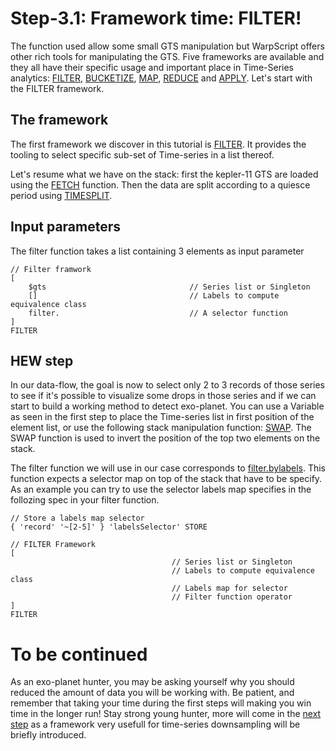 # Step-3.1: Framework time: FILTER!

The function used allow some small GTS manipulation but WarpScript offers other rich tools for manipulating the GTS. Five frameworks are available and they all have their specific usage and important place in Time-Series analytics: [FILTER](http://www.warp10.io/reference/frameworks/framework-filter/), [BUCKETIZE](http://www.warp10.io/reference/frameworks/framework-bucketize/), [MAP](http://www.warp10.io/reference/frameworks/framework-map/), [REDUCE](http://www.warp10.io/reference/frameworks/framework-reduce/) and [APPLY](http://www.warp10.io/reference/frameworks/framework-apply/). Let's start with the FILTER framework.

## The framework

The first framework we discover in this tutorial is [FILTER](http://www.warp10.io/reference/frameworks/framework-filter/). It provides the tooling to select specific sub-set of Time-series in a list thereof. 

Let's resume what we have on the stack: first the kepler-11 GTS are loaded using the [FETCH](http://www.warp10.io/reference/functions/function_FETCH/) function. Then the data are split according to a quiesce period using [TIMESPLIT](http://www.warp10.io/reference/functions/function_TIMESPLIT/). 

## Input parameters

The filter function takes a list containing 3 elements as input parameter
```
// Filter framwork
[
    $gts                                // Series list or Singleton
    []                                  // Labels to compute equivalence class
    filter.                             // A selector function 
]
FILTER

```

## HEW step 

In our data-flow, the goal is now to select only 2 to 3 records of those series to see if it's possible to visualize some drops in those series and if we can start to build a working method to detect exo-planet. You can use a Variable as seen in the first step to place the Time-series list in first position of the element list, or use the following stack manipulation function: [SWAP](http://www.warp10.io/reference/functions/function_SWAP/). The SWAP function is used to invert the position of the top two elements on the stack. 

The filter function we will use in our case corresponds to [filter.bylabels](http://www.warp10.io/reference/frameworks/filter_bylabels/). This function expects a selector map on top of the stack that have to be specify. 
As an example you can try to use the selector labels map specifies in the follozing spec in your filter function.

```
// Store a labels map selector
{ 'record' '~[2-5]' } 'labelsSelector' STORE

// FILTER Framework
[
                                    // Series list or Singleton
                                    // Labels to compute equivalence class
                                    // Labels map for selector
                                    // Filter function operator 
]
FILTER

```

# To be continued

As an exo-planet hunter, you may be asking yourself why you should reduced the amount of data you will be working with. Be patient, and remember that taking your time during the first steps will making you win time in the longer run! Stay strong young hunter, more will come in the [next step](https://github.com/helloexoworld/hands-on/tree/master/step-3%20-%20WarpScript%20Frameworks/3.2%20-%20Bucketize%20framework) as a framework very usefull for time-series downsampling will be briefly introduced.